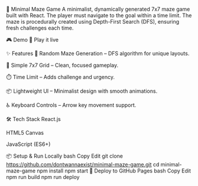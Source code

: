 🧩 Minimal Maze Game
A minimalist, dynamically generated 7x7 maze game built with React. The player must navigate to the goal within a time limit. The maze is procedurally created using Depth-First Search (DFS), ensuring fresh challenges each time.

🎮 Demo
🚀 Play it live 

✨ Features
🧠 Random Maze Generation – DFS algorithm for unique layouts.

🎯 Simple 7x7 Grid – Clean, focused gameplay.

⏱️ Time Limit – Adds challenge and urgency.

📦 Lightweight UI – Minimalist design with smooth animations.

♿ Keyboard Controls – Arrow key movement support.

🛠️ Tech Stack
React.js

HTML5 Canvas

JavaScript (ES6+)

📦 Setup & Run Locally
bash
Copy
Edit
git clone https://github.com/dontwannaexist/minimal-maze-game.git
cd minimal-maze-game
npm install
npm start
🚀 Deploy to GitHub Pages
bash
Copy
Edit
npm run build
npm run deploy